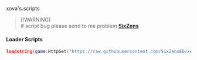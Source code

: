 xova's.scripts

> [!WARNING]\
> if script bug please send to me problem <a href="https://discord.com/users/692757513631825940">**SixZens**</a>

#### __Loader Scripts__
```lua
loadstring(game:HttpGet("https://raw.githubusercontent.com/SixZensED/xova-s.scripts/main/Init/Loader.lua"))()
```
